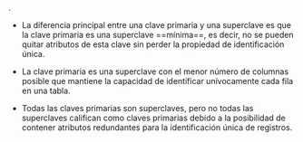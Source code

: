 .
- La diferencia principal entre una clave primaria y una superclave es que la clave primaria es una superclave ==mínima==, es decir, no se pueden quitar atributos de esta clave sin perder la propiedad de identificación única. 

- La clave primaria es una superclave con el menor número de columnas posible que mantiene la capacidad de identificar unívocamente cada fila en una tabla.

- Todas las claves primarias son superclaves, pero no todas las superclaves califican como claves primarias debido a la posibilidad de contener atributos redundantes para la identificación única de registros.
